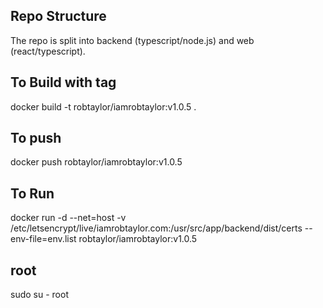 ## Repo Structure

The repo is split into backend (typescript/node.js) and web (react/typescript).

## To Build with tag

docker build -t robtaylor/iamrobtaylor:v1.0.5 .

## To push

docker push robtaylor/iamrobtaylor:v1.0.5

## To Run

docker run -d --net=host -v /etc/letsencrypt/live/iamrobtaylor.com:/usr/src/app/backend/dist/certs --env-file=env.list robtaylor/iamrobtaylor:v1.0.5

## root

sudo su - root

